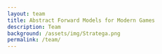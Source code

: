 ```yaml
---
layout: team
title: Abstract Forward Models for Modern Games
description: Team
background: /assets/img/Stratega.png
permalink: /team/
---
```




